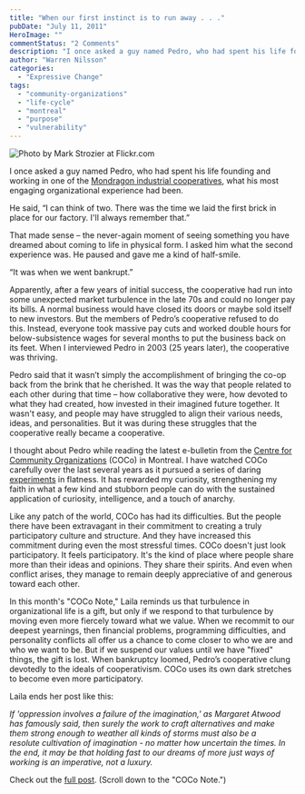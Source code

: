 ```yaml
---
title: "When our first instinct is to run away . . ."
pubDate: "July 11, 2011"
HeroImage: ""
commentStatus: "2 Comments"
description: "I once asked a guy named Pedro, who had spent his life founding and working in one of the Mondragon industrial cooperatives, what his most engaging organizational experience had been. He gave me a kind of half-smile. “It was when we went bankrupt.”"
author: "Warren Nilsson"
categories: 
  - "Expressive Change"
tags: 
  - "community-organizations"
  - "life-cycle"
  - "montreal"
  - "purpose"
  - "vulnerability"
---
```


[](http://www.flickr.com/photos/r80o/5549288/)![](https://organizationunbound.org/wp-content/uploads/2011/06/Low-Flying-Dogs.jpg "Photo by Mark Strozier at Flickr.com")

I once asked a guy named Pedro, who had spent his life founding and working in one of the [Mondragon industrial cooperatives](http://www.mondragon-corporation.com/ENG.aspx), what his most engaging organizational experience had been.

He said, “I can think of two. There was the time we laid the first brick in place for our factory. I'll always remember that.”

That made sense – the never-again moment of seeing something you have dreamed about coming to life in physical form. I asked him what the second experience was. He paused and gave me a kind of half-smile.

“It was when we went bankrupt.”

Apparently, after a few years of initial success, the cooperative had run into some unexpected market turbulence in the late 70s and could no longer pay its bills. A normal business would have closed its doors or maybe sold itself to new investors. But the members of Pedro’s cooperative refused to do this. Instead, everyone took massive pay cuts and worked double hours for below-subsistence wages for several months to put the business back on its feet. When I interviewed Pedro in 2003 (25 years later), the cooperative was thriving.

Pedro said that it wasn’t simply the accomplishment of bringing the co-op back from the brink that he cherished. It was the way that people related to each other during that time – how collaborative they were, how devoted to what they had created, how invested in their imagined future together. It wasn't easy, and people may have struggled to align their various needs, ideas, and personalities. But it was during these struggles that the cooperative really became a cooperative.

I thought about Pedro while reading the latest e-bulletin from the [Centre for Community Organizations](http://www.coco-net.org/) (COCo) in Montreal. I have watched COCo carefully over the last several years as it pursued a series of daring [experiments](https://organizationunbound.org/expressive-change/repurposing/ "Repurposing") in flatness. It has rewarded my curiosity, strengthening my faith in what a few kind and stubborn people can do with the sustained application of curiosity, intelligence, and a touch of anarchy.

Like any patch of the world, COCo has had its difficulties. But the people there have been extravagant in their commitment to creating a truly participatory culture and structure. And they have increased this commitment during even the most stressful times. COCo doesn't just look participatory. It feels participatory. It's the kind of place where people share more than their ideas and opinions. They share their spirits. And even when conflict arises, they manage to remain deeply appreciative of and generous toward each other.

In this month's "COCo Note," Laila reminds us that turbulence in organizational life is a gift, but only if we respond to that turbulence by moving even more fiercely toward what we value. When we recommit to our deepest yearnings, then financial problems, programming difficulties, and personality conflicts all offer us a chance to come closer to who we are and who we want to be. But if we suspend our values until we have "fixed" things, the gift is lost. When bankruptcy loomed, Pedro’s cooperative clung devotedly to the ideals of cooperativism. COCo uses its own dark stretches to become even more participatory.

Laila ends her post like this:

_If 'oppression involves a failure of the imagination,' as Margaret Atwood has famously said, then surely the work to craft alternatives and make them strong enough to weather all kinds of storms must also be a resolute cultivation of imagination - no matter how uncertain the times. In the end, it may be that holding fast to our dreams of more just ways of working is an imperative, not a luxury._

Check out the [full post](http://www.coco-net.org/en/node/457). (Scroll down to the "COCo Note.")

